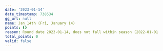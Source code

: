 ```yaml
---
date: '2023-01-14'
date_timestamp: 738534
gg_url: null
name: Jan 14th (Fri, January 14)
points: {}
reason: Round date 2023-01-14, does not fall within season (2022-01-01 to 2022-12-30)
total_points: 0
valid: false
---
```


